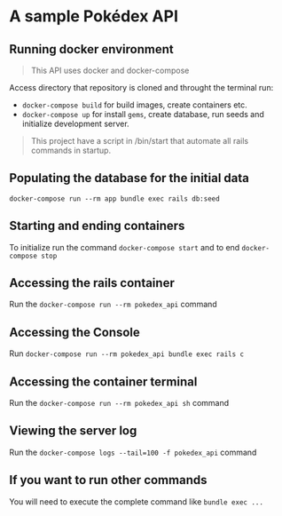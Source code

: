 # A sample Pokédex API

## Running docker environment

> This API uses docker and docker-compose

Access directory that repository is cloned and throught the terminal run:

- `docker-compose build` for build images, create containers etc.
- `docker-compose up` for install `gems`, create database, run seeds and initialize development server.

> This project have a script in /bin/start that automate all rails commands in startup.

## Populating the database for the initial data

`docker-compose run --rm app bundle exec rails db:seed`

## Starting and ending containers
To initialize run the command `docker-compose start` and
to end `docker-compose stop`

## Accessing the rails container

Run the `docker-compose run --rm pokedex_api` command

## Accessing the Console

Run `docker-compose run --rm pokedex_api bundle exec rails c`

## Accessing the container terminal

Run the `docker-compose run --rm pokedex_api sh` command

## Viewing the server log

Run the `docker-compose logs --tail=100 -f pokedex_api` command

## If you want to run other commands
You will need to execute the complete command like `bundle exec ...`